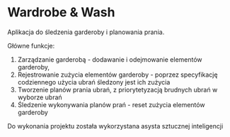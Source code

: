 # Wardrobe & Wash

Aplikacja do śledzenia garderoby i planowania prania.

Główne funkcje:
1. Zarządzanie garderobą - dodawanie i odejmowanie elementów garderoby,
2. Rejestrowanie zużycia elementów garderoby - poprzez specyfikację codziennego użycia ubrań śledzony jest ich zużycia
3. Tworzenie planów prania ubrań, z priorytetyzacją brudnych ubrań w wyborze ubrań
4. Śledzenie wykonywania planów prań - reset zużycia elementów garderoby

Do wykonania projektu została wykorzystana asysta sztucznej inteligencji